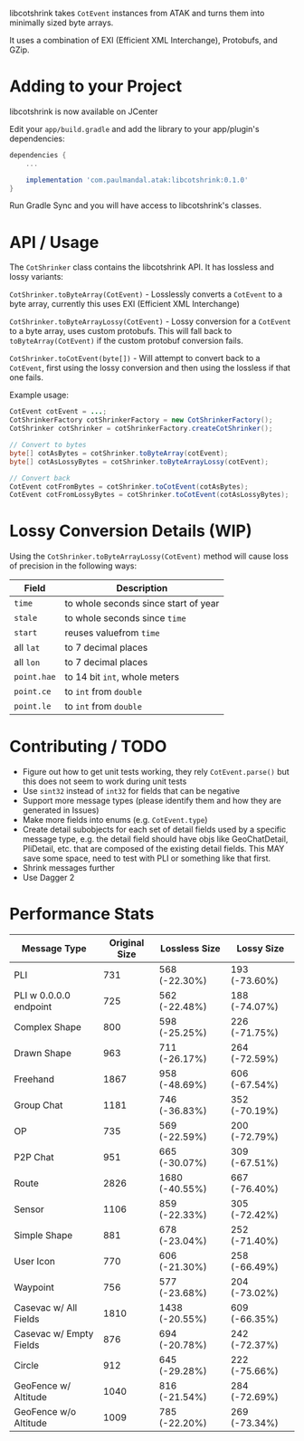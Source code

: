 libcotshrink takes `CotEvent` instances from ATAK and turns them into minimally sized byte arrays.

It uses a combination of EXI (Efficient XML Interchange), Protobufs, and GZip.

# Adding to your Project

libcotshrink is now available on JCenter

Edit your `app/build.gradle` and add the library to your app/plugin's dependencies:

```groovy
dependencies {
    ...

    implementation 'com.paulmandal.atak:libcotshrink:0.1.0'
}

```

Run Gradle Sync and you will have access to libcotshrink's classes.

# API / Usage

The `CotShrinker` class contains the libcotshrink API. It has lossless and lossy variants:

`CotShrinker.toByteArray(CotEvent)` - Losslessly converts a `CotEvent` to a byte array, currently this uses EXI (Efficient XML Interchange)

`CotShrinker.toByteArrayLossy(CotEvent)` - Lossy conversion for a `CotEvent` to a byte array, uses custom protobufs. This will fall back to `toByteArray(CotEvent)` if the custom protobuf conversion fails.

`CotShrinker.toCotEvent(byte[])` - Will attempt to convert back to a `CotEvent`, first using the lossy conversion and then using the lossless if that one fails.

Example usage:

```java
CotEvent cotEvent = ...;
CotShrinkerFactory cotShrinkerFactory = new CotShrinkerFactory();
CotShrinker cotShrinker = cotShrinkerFactory.createCotShrinker();

// Convert to bytes
byte[] cotAsBytes = cotShrinker.toByteArray(cotEvent);
byte[] cotAsLossyBytes = cotShrinker.toByteArrayLossy(cotEvent);

// Convert back
CotEvent cotFromBytes = cotShrinker.toCotEvent(cotAsBytes);
CotEvent cotFromLossyBytes = cotShrinker.toCotEvent(cotAsLossyBytes);
```

# Lossy Conversion Details (WIP)

Using the `CotShrinker.toByteArrayLossy(CotEvent)` method will cause loss of precision in the following ways:

| Field       | Description                          |
| ----------- | ------------------------------------ |
| `time`      | to whole seconds since start of year |
| `stale`     | to whole seconds since `time`        |
| `start`     | reuses valuefrom `time`              |
| all `lat`   | to 7 decimal places                  |
| all `lon`   | to 7 decimal places                  |
| `point.hae` | to 14 bit `int`, whole meters        |
| `point.ce`  | to `int` from `double`               |
| `point.le`  | to `int` from `double`               |

# Contributing / TODO

* Figure out how to get unit tests working, they rely `CotEvent.parse()` but this does not seem to work during unit tests
* Use `sint32` instead of `int32` for fields that can be negative
* Support more message types (please identify them and how they are generated in Issues)
* Make more fields into enums (e.g. `CotEvent.type`)
* Create detail subobjects for each set of detail fields used by a specific message type, e.g. the detail field should have objs like GeoChatDetail, PliDetail, etc. that are composed of the existing detail fields. This MAY save some space, need to test with PLI or something like that first.
* Shrink messages further
* Use Dagger 2

# Performance Stats

| Message Type            | Original Size | Lossless Size  | Lossy Size    |
|-------------------------|---------------|----------------|---------------|
| PLI                     | 731           | 568 (-22.30%)  | 193 (-73.60%) |
| PLI w 0.0.0.0 endpoint  | 725           | 562 (-22.48%)  | 188 (-74.07%) |
| Complex Shape           | 800           | 598 (-25.25%)  | 226 (-71.75%) |
| Drawn Shape             | 963           | 711 (-26.17%)  | 264 (-72.59%) |
| Freehand                | 1867          | 958 (-48.69%)  | 606 (-67.54%) |
| Group Chat              | 1181          | 746 (-36.83%)  | 352 (-70.19%) |
| OP                      | 735           | 569 (-22.59%)  | 200 (-72.79%) |
| P2P Chat                | 951           | 665 (-30.07%)  | 309 (-67.51%) |
| Route                   | 2826          | 1680 (-40.55%) | 667 (-76.40%) |
| Sensor                  | 1106          | 859 (-22.33%)  | 305 (-72.42%) |
| Simple Shape            | 881           | 678 (-23.04%)  | 252 (-71.40%) |
| User Icon               | 770           | 606 (-21.30%)  | 258 (-66.49%) |
| Waypoint                | 756           | 577 (-23.68%)  | 204 (-73.02%) |
| Casevac w/ All Fields   | 1810          | 1438 (-20.55%) | 609 (-66.35%) |
| Casevac w/ Empty Fields | 876           | 694 (-20.78%)  | 242 (-72.37%) |
| Circle                  | 912           | 645 (-29.28%)  | 222 (-75.66%) |
| GeoFence w/ Altitude    | 1040          | 816 (-21.54%)  | 284 (-72.69%) |
| GeoFence w/o Altitude   | 1009          | 785 (-22.20%)  | 269 (-73.34%) |
